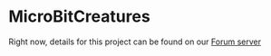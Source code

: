# MicroBitCreatures

Right now, details for this project can be found on our [Forum server](https://forum.makeit.zone/t/micro-bit-creatures-creating-a-kinetic-scene-with-micro-bits/818)
